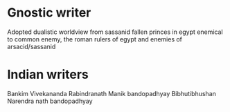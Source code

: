 
# Gnostic writer
Adopted dualistic worldview from sassanid fallen princes in egypt enemical to common enemy, the roman rulers of egypt and enemies of arsacid/sassanid


# Indian writers
Bankim
Vivekananda
Rabindranath
Manik bandopadhyay
Bibhutibhushan
Narendra nath bandopadhyay
